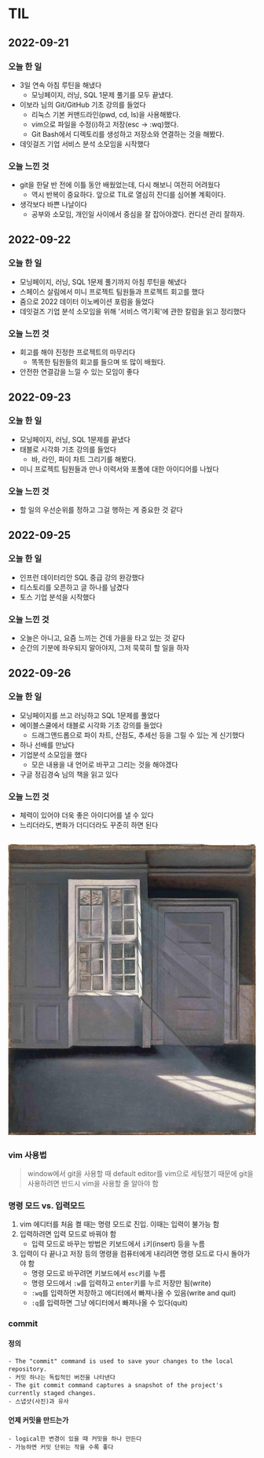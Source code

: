 # TIL

## 2022-09-21

### 오늘 한 일
- 3일 연속 아침 루틴을 해냈다
    - 모닝페이지, 러닝, SQL 1문제 풀기를 모두 끝냈다.
- 이보라 님의 Git/GitHub 기초 강의를 들었다
    - 리눅스 기본 커맨드라인(pwd, cd, ls)을 사용해봤다.
    - vim으로 파일을 수정(i)하고 저장(esc -> :wq)했다.
    - Git Bash에서 디렉토리를 생성하고 저장소와 연결하는 것을 해봤다.
- 데잇걸즈 기업 서비스 분석 소모임을 시작했다
### 오늘 느낀 것
- git을 한달 반 전에 이틀 동안 배웠었는데, 다시 해보니 여전히 어려웠다 
    - 역시 반복이 중요하다. 앞으로 TIL로 열심히 잔디를 심어볼 계획이다.
- 생각보다 바쁜 나날이다 
    - 공부와 소모임, 개인일 사이에서 중심을 잘 잡아야겠다. 컨디션 관리 잘하자.

## 2022-09-22
### 오늘 한 일
- 모닝페이지, 러닝, SQL 1문제 풀기까지 아침 루틴을 해냈다
- 스페이스 살림에서 미니 프로젝트 팀원들과 프로젝트 회고를 했다
- 줌으로 2022 데이터 이노베이션 포럼을 들었다
- 데잇걸즈 기업 분석 소모임을 위해 '서비스 역기획'에 관한 칼럼을 읽고 정리했다
### 오늘 느낀 것
- 회고를 해야 진정한 프로젝트의 마무리다
    - 똑똑한 팀원들의 회고를 들으며 또 많이 배웠다.
- 안전한 연결감을 느낄 수 있는 모임이 좋다

## 2022-09-23

### 오늘 한 일
- 모닝페이지, 러닝, SQL 1문제를 끝냈다
- 태블로 시각화 기초 강의를 들었다
    - 바, 라인, 파이 차트 그리기를 해봤다.
- 미니 프로젝트 팀원들과 만나 이력서와 포폴에 대한 아이디어를 나눴다 

### 오늘 느낀 것
- 할 일의 우선순위를 정하고 그걸 행하는 게 중요한 것 같다

## 2022-09-25

### 오늘 한 일
- 인프런 데이터리안 SQL 중급 강의 완강했다
- 티스토리를 오픈하고 글 하나를 남겼다
- 토스 기업 분석을 시작했다

### 오늘 느낀 것
- 오늘은 아니고, 요즘 느끼는 건데 가을을 타고 있는 것 같다
- 순간의 기분에 좌우되지 말아야지, 그저 묵묵히 할 일을 하자

## 2022-09-26

### 오늘 한 일
- 모닝페이지를 쓰고 러닝하고 SQL 1문제를 풀었다
- 에이블스쿨에서 태블로 시각화 기초 강의를 들었다
    - 드래그앤드롭으로 파이 차트, 산점도, 추세선 등을 그릴 수 있는 게 신기했다
- 하나 선배를 만났다
- 기업분석 소모임을 했다
    - 모은 내용을 내 언어로 바꾸고 그리는 것을 해야겠다
- 구글 정김경숙 님의 책을 읽고 있다
### 오늘 느낀 것
- 체력이 있어야 더욱 좋은 아이디어를 낼 수 있다
- 느리더라도, 변화가 더디더라도 꾸준히 하면 된다

![0123](./img/0123.jpg)
---
### vim 사용법
> window에서 git을 사용할 때 default editor를 vim으로 세팅했기 때문에 git을 사용하려면 반드시 vim을 사용할 줄 알아야 함

### 명령 모드 vs. 입력모드
1. vim 에디터를 처음 켤 때는 명령 모드로 진입. 이때는 입력이 불가능 함
2. 입력하려면 입력 모드로 바꿔야 함
    - 입력 모드로 바꾸는 방법은 키보드에서 `i`키(insert) 등을 누름
4. 입력이 다 끝나고 저장 등의 명령을 컴퓨터에게 내리려면 명령 모드로 다시 돌아가야 함
    - 명령 모드로 바꾸려면 키보드에서 `esc`키를 누름
    - 명령 모드에서 `:w`를 입력하고 `enter`키를 누르 저장만 됨(write)
    - `:wq`를 입력하면 저장하고 에디터에서 빠져나올 수 있음(write and quit)
    - `:q`를 입력하면 그냥 에디터에서 빠져나올 수 있다(quit)

### commit
#### 정의
    - The "commit" command is used to save your changes to the local repository.
    - 커밋 하나는 독립적인 버전을 나타낸다
    - The git commit command captures a snapshot of the project's currently staged changes.
    - 스냅샷(사진)과 유사

#### 언제 커밋을 만드는가
    - logical한 변경이 있을 때 커밋을 하나 만든다
    - 가능하면 커밋 단위는 작을 수록 좋다